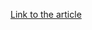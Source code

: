 [Link to the article](https://developer.android.com/reference/android/app/admin/DevicePolicyManager#setPermittedCrossProfileNotificationListeners(android.content.ComponentName,%20java.util.List%3Cjava.lang.String%3E))
